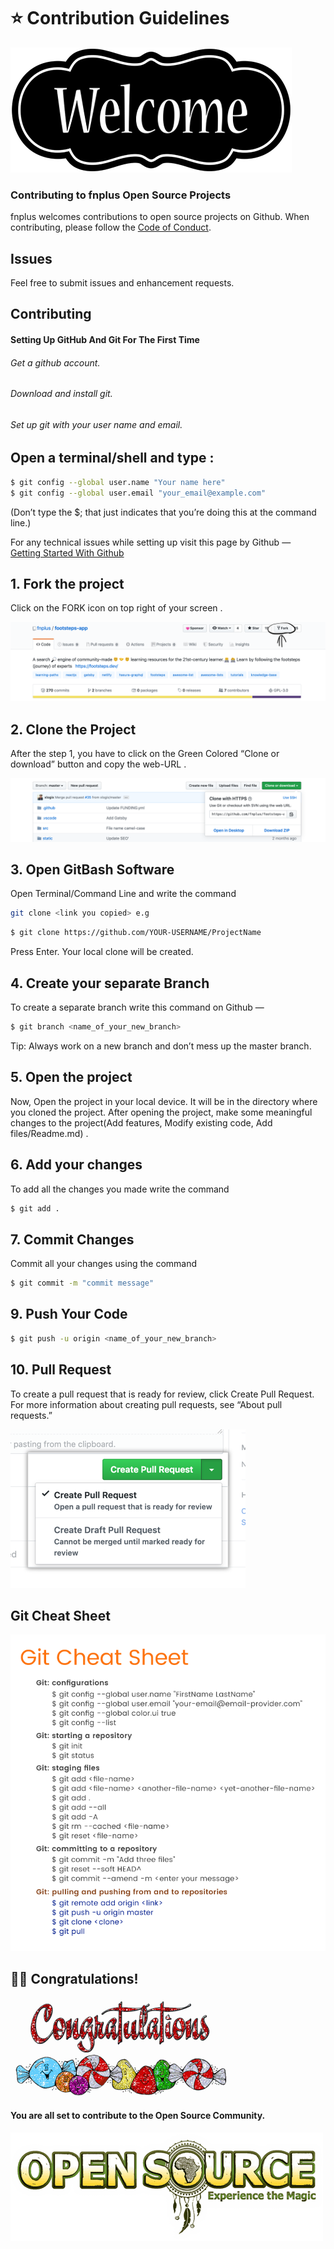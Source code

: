 # ⭐️ Contribution Guidelines




![pull_request-image](./images/welcome.png)




### Contributing to fnplus Open Source Projects
fnplus welcomes contributions to open source projects on Github. When contributing, please follow the [Code of Conduct](/CODE_OF_CONDUCT.md).

## Issues
Feel free to submit issues and enhancement requests.



## Contributing

#### Setting Up GitHub And Git For The First Time

###### Get a github account.
###### Download and install git.
###### Set up git with your user name and email.

## Open a terminal/shell and type :
```bash
$ git config --global user.name "Your name here"
$ git config --global user.email "your_email@example.com"
```
(Don’t type the $; that just indicates that you’re doing this at the command line.)

For any technical issues while setting up visit this page by Github —  
[Getting Started With Github](https://help.github.com/en/github/getting-started-with-github)


## 1. Fork the project

Click on the FORK icon on top right of your screen .

![fork-image](./images/fork.png)


## 2. Clone the Project
After the step 1, you have to click on the Green Colored “Clone or download” button and copy the web-URL .

![clone_url-image](./images/clone.png)


## 3. Open GitBash Software

Open Terminal/Command Line and write the command
```bash
git clone <link you copied> e.g
```
```bash
$ git clone https://github.com/YOUR-USERNAME/ProjectName
```
Press Enter. Your local clone will be created.

## 4. Create your separate Branch

To create a separate branch write this command on Github —
```bash
$ git branch <name_of_your_new_branch>
```
Tip: Always work on a new branch and don’t mess up the master branch.

## 5. Open the project

Now, Open the project in your local device. It will be in the directory where you cloned the project.
After opening the project, make some meaningful changes to the project(Add features, Modify existing code, Add files/Readme.md) .

## 6. Add your changes

To add all the changes you made write the command
```bash
$ git add .
```
## 7. Commit Changes

Commit all your changes using the command
```bash
$ git commit -m "commit message"
```
## 9. Push Your Code
```bash
$ git push -u origin <name_of_your_new_branch>
```

## 10. Pull Request

To create a pull request that is ready for review, click Create Pull Request. For more information about creating pull requests, see “About pull requests.”

![pull_request-image](./images/pull_request.png)


## Git Cheat Sheet 

![git_cheet_sheet-image](./images/git_cheat_sheet.jpg)



## 👍🏻 Congratulations! 

![git_cheet_sheet-image](./images/congrats.gif)


#### You are all set to contribute to the Open Source Community.


![open_source-image](./images/open_source.png)


